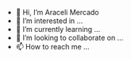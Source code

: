 - 👋 Hi, I’m Araceli Mercado
- 👀 I’m interested in ...
- 🌱 I’m currently learning ...
- 💞️ I’m looking to collaborate on ...
- 📫 How to reach me ...

<!---
aemercado/aemercado is a ✨ special ✨ repository because its `README.md` (this file) appears on your GitHub profile.
You can click the Preview link to take a look at your changes.
--->
